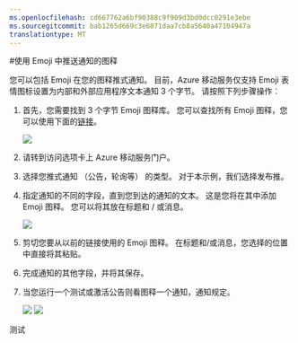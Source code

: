 ```yaml
---
ms.openlocfilehash: cd667762a6bf90388c9f909d3bd0dcc0291e3ebe
ms.sourcegitcommit: bab1265d669c3e6871daa7cb8a5640a47104947a
translationtype: MT
---
```

<properties 
    pageTitle="使用 Emoji 中推送通知的图释" 
    description="如何使用推式通知内的 Emoji 图释"                 
    services="mobile-engagement" 
    documentationCenter="mobile" 
    authors="piyushjo" 
    manager="dwrede" 
    editor="" />

<tags 
    ms.service="mobile-engagement" 
    ms.workload="mobile" 
    ms.tgt_pltfrm="mobile-windows-phone" 
    ms.devlang="dotnet" 
    ms.topic="article" 
    ms.date="05/06/2015" 
    ms.author="piyushjo" />

#使用 Emoji 中推送通知的图释

您可以包括 Emoji 在您的图释推式通知。 目前，Azure 移动服务仅支持 Emoji 表情图标设置为内部和外部应用程序文本通知 3 个字节。 请按照下列步骤操作︰

1.  首先，您需要找到 3 个字节 Emoji 图释库。 您可以查找所有 Emoji 图释，您可以使用下面的[链接](http://stackoverflow.com/questions/10153529/emoji-on-mysql-and-php-why-some-symbol-yes-other-not)。

    ![][1]

2. 请转到访问选项卡上 Azure 移动服务门户。

3. 选择您推式通知 （公告，轮询等） 的类型。 对于本示例，我们选择发布推。

4. 指定通知的不同的字段，直到您到达的通知的文本。 这是您将在其中添加 Emoji 图释。 您可以将其放在标题和 / 或消息。

    ![][2]

5. 剪切您要从以前的链接使用的 Emoji 图释。 在标题和/或消息，您选择的位置中直接将其粘贴。 

6. 完成通知的其他字段，并将其保存。 

7. 当您运行一个测试或激活公告则看图释一个通知，通知规定。   

    ![][3] 
    ![][4]

<!-- Images. -->
[1]: ./media/mobile-engagement-use-emoji-with-push/emoji.png
[2]: ./media/mobile-engagement-use-emoji-with-push/notification_input.png
[3]: ./media/mobile-engagement-use-emoji-with-push/notification_android.png
[4]: ./media/mobile-engagement-use-emoji-with-push/notification_ios.png
 
测试
